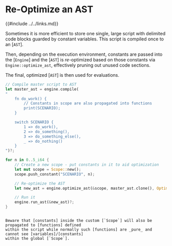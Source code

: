 Re-Optimize an AST
==================

{{#include ../../links.md}}

Sometimes it is more efficient to store one single, large script with delimited code blocks guarded by
constant variables.  This script is compiled once to an [`AST`].

Then, depending on the execution environment, constants are passed into the [`Engine`] and the
[`AST`] is _re_-optimized based on those constants via `Engine::optimize_ast`, effectively pruning
out unused code sections.

The final, optimized [`AST`] is then used for evaluations.

```rust
// Compile master script to AST
let master_ast = engine.compile(
"
    fn do_work() {
        // Constants in scope are also propagated into functions
        print(SCENARIO);
    }

    switch SCENARIO {
        1 => do_work(),
        2 => do_something(),
        3 => do_something_else(),
        _ => do_nothing()
    }
")?;

for n in 0..5_i64 {
    // Create a new scope - put constants in it to aid optimization
    let mut scope = Scope::new();
    scope.push_constant("SCENARIO", n);

    // Re-optimize the AST
    let new_ast = engine.optimize_ast(&scope, master_ast.clone(), OptimizationLevel::Simple);

    // Run it
    engine.run_ast(&new_ast)?;
}
```

```admonish note.small "Constants propagation"

Beware that [constants] inside the custom [`Scope`] will also be propagated to [functions] defined
within the script while normally such [functions] are _pure_ and cannot see [variables]/[constants]
within the global [`Scope`].
```
